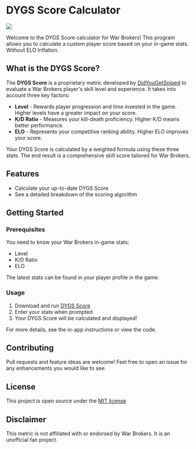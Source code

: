 DYGS Score Calculator
=====================

![](images/dygs-score-logo.png)

Welcome to the DYGS Score calculator for War Brokers! This program allows you to calculate a custom player score based on your in-game stats. Without ELO Inflation.

What is the DYGS Score?
-----------------------

The **DYGS Score** is a proprietary metric developed by [DidYouGetSniped](https://github.com/DidYouGetSniped) to evaluate a War Brokers player's skill level and experience. It takes into account three key factors:

*   **Level** - Rewards player progression and time invested in the game. Higher levels have a greater impact on your score.
*   **K/D Ratio** - Measures your kill-death proficiency. Higher K/D means better performance.
*   **ELO** - Represents your competitive ranking ability. Higher ELO improves your score.

Your DYGS Score is calculated by a weighted formula using these three stats. The end result is a comprehensive skill score tailored for War Brokers.

Features
--------

*   Calculate your up-to-date DYGS Score
*   See a detailed breakdown of the scoring algorithm

Getting Started
---------------

### Prerequisites

You need to know your War Brokers in-game stats:

*   Level
*   K/D Ratio
*   ELO

The latest stats can be found in your player profile in the game.

### Usage

1.  Download and run [DYGS Score](https://github.com/DidYouGetSniped/DYGS-Score/releases)
2.  Enter your stats when prompted
3.  Your DYGS Score will be calculated and displayed!

For more details, see the in-app instructions or view the code.

Contributing
------------

Pull requests and feature ideas are welcome! Feel free to open an issue for any enhancements you would like to see.

License
-------

This project is open source under the [MIT license](https://opensource.org/license/mit/)

Disclaimer
----------

This metric is not affiliated with or endorsed by War Brokers. It is an unofficial fan project.
